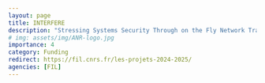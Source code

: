 ```yaml
---
layout: page
title: INTERFERE
description: "Stressing Systems Security Through on the Fly Network Traffic Generation"
# img: assets/img/ANR-logo.jpg
importance: 4
category: Funding
redirect: https://fil.cnrs.fr/les-projets-2024-2025/
agencies: [FIL]
---
```


